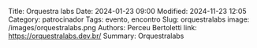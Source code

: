 Title: Orquestra labs
Date: 2024-01-23 09:00
Modified: 2024-11-23 12:05
Category: patrocinador
Tags: evento, encontro
Slug: orquestralabs
image: /images/orquestralabs.png
Authors: Perceu Bertoletti
link: https://orquestralabs.dev.br/
Summary: Orquestralabs
